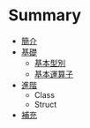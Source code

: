 # Summary

* [簡介](README.md)
* [基礎](Basic/README.md)
   * [基本型別](Basic/Types.md)
   * [基本運算子](Basic/Operators.md)
* [進階](Advanced/README.md)
   * Class
   * Struct
* [補充](Supplements.md)

